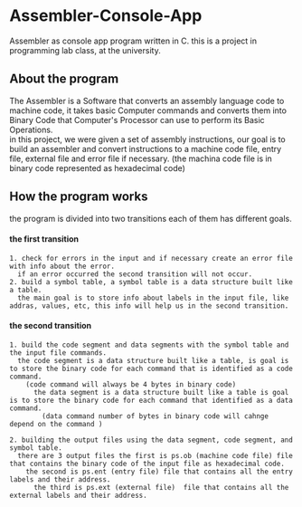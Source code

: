 # Assembler-Console-App
Assembler as console app program written in C.  this is a project in programming lab class, at the university.
  
  
## About the program
The Assembler is a Software that converts an assembly language code to machine code, it takes basic Computer commands and converts them into Binary Code that Computer's Processor can use to perform its Basic Operations.  
  in this project, we were given a set of assembly instructions, our goal is to build an assembler and convert instructions to a machine code file, entry file, external file and error file if necessary. (the machina code file is in binary code represented as hexadecimal code)


## How the program works
the program is divided into two transitions each of them has different goals.  

  #### the first transition  
    1. check for errors in the input and if necessary create an error file with info about the error.  
      if an error occurred the second transition will not occur.
    2. build a symbol table, a symbol table is a data structure built like a table.  
      the main goal is to store info about labels in the input file, like addras, values, etc, this info will help us in the second transition.
      
      
  #### the second transition
    1. build the code segment and data segments with the symbol table and the input file commands.  
      the code segment is a data structure built like a table, is goal is to store the binary code for each command that is identified as a code command.  
        (code command will always be 4 bytes in binary code)  
          the data segment is a data structure built like a table is goal is to store the binary code for each command that identified as a data command.  
            (data command number of bytes in binary code will cahnge depend on the command )
            
    2. building the output files using the data segment, code segment, and symbol table.  
      there are 3 output files the first is ps.ob (machine code file) file that contains the binary code of the input file as hexadecimal code.  
        the second is ps.ent (entry file) file that contains all the entry labels and their address.  
          the third is ps.ext (external file)  file that contains all the external labels and their address.
